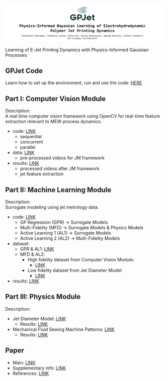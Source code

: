 ![Banner](img/Banner.png)

Learning of E-Jet Printing Dynamics with Physics-Informed Gaussian Processes

## GPJet Code
Learn how to set up the environment, run and use the code: [HERE](code/README.md)

## Part I: Computer Vision Module

Description:<br>
A real time computer vision framework using OpenCV for 
real-time feature extraction relevant to MEW process dynamics.

- code: [LINK](code/computer-vision-module/code)
    - sequential
    - concurrent 
    - parallel
- data: [LINK](https://drive.google.com/drive/folders/1T5KFV0BZIe3SvaFVtMDVANbrJmCn5hfI?usp=sharing)
    - pre-processed videos for JM framework 
- results: [LINK](https://drive.google.com/drive/folders/1Dl1Jc7Z1xCP-lMfqmkhcrHiPVb4ccRSV?usp=sharing)
    - processed videos after JM framework
    - jet feature extraction
  
## Part II: Machine Learning Module

Description:<br>
Surrogate modeling using jet metrology data.

- code: [LINK](code/machine-learning-module)
  - GP Regression (GPR) -> Surrogate Models
  - Multi-Fidelity (MFD) -> Surrogate Models & Physics Models
  - Active Learning 1 (AL1) -> Surrogate Models
  - Active Learning 2 (AL2)  -> Multi-Fidelity Models
- dataset:
  - GPR & AL1: [LINK](https://drive.google.com/drive/folders/1tFHWmyanFhN-GnEjM4IRvT9cyAWBOr6z?usp=sharing)
  - MFD & AL2: 
    - High fidelity dataset from Computer Vision Module:
      - [LINK](https://drive.google.com/drive/folders/1tFHWmyanFhN-GnEjM4IRvT9cyAWBOr6z?usp=sharing)
    - Low fidelity dataset from Jet Diameter Model:
      - [LINK](https://drive.google.com/drive/folders/1ECz8zNblBrMCLsar_Xa_uMdPCE_7fHOt?usp=sharing)
- results: [LINK](gpr/results)

## Part III: Physics Module

Description:<br>

- Jet Diameter Model: [LINK](code/physics-module/)
  - Results: [LINK](https://drive.google.com/drive/folders/1ECz8zNblBrMCLsar_Xa_uMdPCE_7fHOt?usp=sharing)
- Mechanical Fluid Sewing Machine Patterns: [LINK](code/physics-module)
  - Results: [LINK](https://drive.google.com/drive/folders/12BEIVG5AojBvJAgc5FIWn1XFlJVCJ3dS?usp=sharing)

## Paper

- Main: [LINK](manuscript)
- Supplementary info: [LINK](https://drive.google.com/drive/folders/1DnewBwvhkdmO_0lkEcNFUemIIDVtPgUk?usp=sharing)
- References: [LINK](https://app.readcube.com/library/3514bc4d-096b-4da5-a4cf-22f13e9075c1/all)